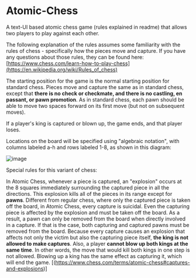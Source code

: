 # Atomic-Chess
A text-UI based atomic chess game (rules explained in readme) that allows two players to play against each other.

The following explanation of the rules assumes some familiarity with the rules of chess - specifically how the pieces move and capture. If you have any questions about those rules, they can be found here: [https://www.chess.com/learn-how-to-play-chess](https://en.wikipedia.org/wiki/Rules_of_chess)

The starting position for the game is the normal starting position for standard chess. Pieces move and capture the same as in standard chess, except that **there is no check or checkmate, and there is no castling, en passant, or pawn promotion**. As in standard chess, each pawn should be able to move two spaces forward on its first move (but not on subsequent moves). 

If a player's king is captured or blown up, the game ends, and that player loses. 

Locations on the board will be specified using "algebraic notation", with columns labeled a-h and rows labeled 1-8, as shown in this diagram:

![image](https://github.com/user-attachments/assets/2770b266-7bbd-4835-8c90-b01d88cc6f51)


Special rules for this variant of chess:

In Atomic Chess, whenever a piece is captured, an "explosion" occurs at the 8 squares immediately surrounding the captured piece in all the directions. This explosion kills all of the pieces in its range except for **pawns**. Different from regular chess, where only the captured piece is taken off the board, in Atomic Chess, every capture is suicidal. Even the capturing piece is affected by the explosion and must be taken off the board. As a result, a pawn can only be removed from the board when directly involved in a capture. If that is the case, both capturing and captured pawns must be removed from the board. Because every capture causes an explosion that affects not only the victim but also the capturing piece itself, **the king is not allowed to make captures**. Also, a player **cannot blow up both kings at the same time**. In other words, the move that would kill both kings in one step is not allowed. Blowing up a king has the same effect as capturing it, which will end the game.
[(https://www.chess.com/terms/atomic-chess#captures-and-explosions)]
